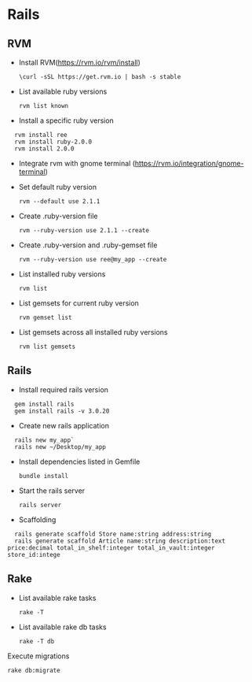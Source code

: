 # Rails

## RVM

* Install RVM(https://rvm.io/rvm/install)

  `\curl -sSL https://get.rvm.io | bash -s stable`

* List available ruby versions

  `rvm list known`

* Install a specific ruby version
```
  rvm install ree
  rvm install ruby-2.0.0
  rvm install 2.0.0
```

* Integrate rvm with gnome terminal (https://rvm.io/integration/gnome-terminal)

* Set default ruby version

  `rvm --default use 2.1.1`

* Create .ruby-version file

  `rvm --ruby-version use 2.1.1 --create`

* Create .ruby-version and .ruby-gemset file

  `rvm --ruby-version use ree@my_app --create`

* List installed ruby versions

  `rvm list`

* List gemsets for current ruby version

  `rvm gemset list`

* List gemsets across all installed ruby versions

  `rvm list gemsets`

## Rails

* Install required rails version
```
  gem install rails
  gem install rails -v 3.0.20
```

* Create new rails application
```
  rails new my_app`
  rails new ~/Desktop/my_app
```

* Install dependencies listed in Gemfile

  `bundle install`

* Start the rails server

  `rails server`

* Scaffolding
```
  rails generate scaffold Store name:string address:string
  rails generate scaffold Article name:string description:text price:decimal total_in_shelf:integer total_in_vault:integer store_id:intege
```

## Rake

* List available rake tasks

  `rake -T`

* List available rake db tasks

  `rake -T db`

Execute migrations

  `rake db:migrate`
